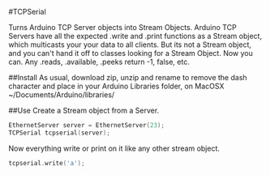 #TCPSerial

Turns Arduino TCP Server objects into Stream Objects. Arduino TCP Servers have all the expected .write and .print functions as a Stream object, which multicasts your your data to all clients. But its not a Stream object, and you can't hand it off to classes looking for a Stream Object. Now you can. Any .reads, .available, .peeks return -1, false, etc.

##Install
As usual, download zip, unzip and rename to remove the dash character and place in your Arduino Libraries folder, on MacOSX ~/Documents/Arduino/libraries/

##Use
Create a Stream object from a Server.
```cpp
EthernetServer server = EthernetServer(23);
TCPSerial tcpserial(server);
```

Now everything write or print on it like any other stream object.
```cpp
tcpserial.write('a');
```
